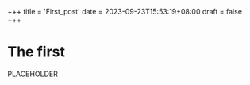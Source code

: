 +++
title = 'First_post'
date = 2023-09-23T15:53:19+08:00
draft = false
+++

# The first

PLACEHOLDER
